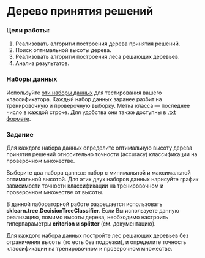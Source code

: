 # Дерево принятия решений
### Цели работы:

1. Реализовать алгоритм построения дерева принятия решений.
2. Поиск оптимальной высоты дерева.
3. Реализовать алгоритм построения леса решающих деревьев.
4. Анализ результатов.

### Наборы данных
Используйте [эти наборы данных](datasets) для тестирования вашего классификатора. Каждый набор данных заранее разбит на тренировочную и проверочную выборку. Метка класса — последнее число в каждой строке. Для удобства они также доступны в [.txt формате](https://drive.google.com/file/d/1jMBKYkQ_2pR-JpDgqCg8ShHK2DxNeeZk/).

### Задание
Для каждого набора данных определите оптимальную высоту дерева принятия решений относительно точности (accuracy) классификации на проверочном множестве.

Выберите два набора данных: набор с минимальной и максимальной оптимальной высотой. Для этих двух наборов данных нарисуйте график зависимости точности классификации на тренировочном и проверочном множестве от высоты.

В данной лабораторной работе разрешается использовать **sklearn.tree.DecisionTreeClassifier**. Если Вы используете данную реализацию, помимо высоты дерева, необходимо настроить гиперпараметры **criterion** и **splitter** (см. документацию).

Для каждого набора данных постройте лес решающих деревьев без ограничения высоты (то есть без подрезки), и определите точность классификации на тренировочном и проверочном множестве.

